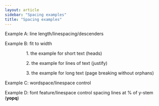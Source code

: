 ```yaml
---
layout: article
sidebar: "Spacing examples"
title: "Spacing examples"
---
```

Example A: line length/linespacing/descenders

Example B: fit to width

                 1. the example for short text (heads)

                 2. the example for lines of text (justify)

                 3. the example for long text (page breaking without orphans)

Example C: wordspace/linespace control

Example D: font feature/linespace control spacing lines at % of y-stem (<strong>yopq</strong>)
